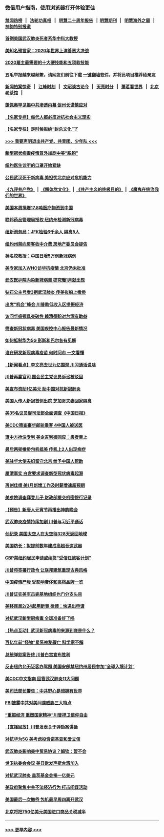 ### [微信用户指南，使用浏览器打开体验更佳](https://github.com/gfw-breaker/banned-news1/blob/master/indexes/wechat-guide.md?t=0)
#### [禁闻热榜](热点新闻.md?t=0)  &nbsp;&nbsp;|&nbsp;&nbsp; [法轮功真相](https://github.com/gfw-breaker/truth/blob/master/README.md?t=0) &nbsp;&nbsp;|&nbsp;&nbsp; [明慧二十周年报告](https://github.com/gfw-breaker/mh-reports/blob/master/README.md?t=0) &nbsp;&nbsp;|&nbsp;&nbsp;[明慧期刊](https://github.com/gfw-breaker/mh-qikan) &nbsp;&nbsp;|&nbsp;&nbsp; [明慧海外之窗](https://github.com/gfw-breaker/mh-news/blob/master/README.md?t=0) &nbsp;&nbsp;|&nbsp;&nbsp; [神韵特别报道](https://github.com/gfw-breaker/mh-news/blob/master/shenyun.md?t=0)
#### [首例美国武汉肺炎死者系华中科大教授](../pages/nsc412/n11855500.md?t=02100155) 
#### [美知名预言家：2020年世界上演善恶大决战](../pages/nsc412/n11855418.md?t=02100155) 
#### [2020雇主最需要的十大硬技能和五项软技能](../pages/nsc412/n11850953.md?t=02100155) 
#### 五毛举报越来越频繁，请网友们前往下载 [一键翻墙软件](https://github.com/gfw-breaker/ssr-accounts)，并将此项目推荐给亲友
#### [新闻拍案惊奇](https://github.com/gfw-breaker/banned-news1/blob/master/pages/link4.md) &nbsp;&nbsp;|&nbsp;&nbsp; [江峰时刻](https://github.com/gfw-breaker/banned-news1/blob/master/pages/link4.md) &nbsp;&nbsp;|&nbsp;&nbsp; [文昭谈古论今](https://github.com/gfw-breaker/banned-news1/blob/master/pages/link4.md) &nbsp;&nbsp;|&nbsp;&nbsp; [天亮时分](https://github.com/gfw-breaker/banned-news1/blob/master/pages/link4.md) &nbsp;&nbsp;|&nbsp;&nbsp; [萧茗看世界](https://github.com/gfw-breaker/banned-news1/blob/master/pages/link4.md) &nbsp;&nbsp;|&nbsp;&nbsp; [北京老茶馆](https://github.com/gfw-breaker/banned-news1/blob/master/pages/link4.md) &nbsp;&nbsp;|&nbsp;&nbsp; 
#### [蓬佩奥罕见揭中共渗透内幕 促州长谨慎应对](../pages/nsc412/n11854685.md?t=02100155) 
#### [【名家专栏】每代人都必须对抗社会主义现实](../pages/nsc412/n11831412.md?t=02100155) 
#### [【名家专栏】是时候拒绝“封杀文化”了](../pages/nsc412/n11814093.md?t=02100155) 
#### [>>> 我要声明退出共产党、共青团、少年队 <<<](https://github.com/begood0513/goodnews/blob/master/quit/letter.md) 
#### [新型冠状病毒疫情意外加剧中美“脱钩”](../pages/nsc412/n11854475.md?t=02100155) 
#### [纽约医生诊所的口罩开始紧缺](../pages/nsc412/n11853364.md?t=02100155) 
#### [公民武汉死于新病毒 美担忧北京应对危机能力](../pages/nsc412/n11854331.md?t=02100155) 
#### [《九评共产党》](https://github.com/begood0513/9ping.md/blob/master/README.md) &nbsp;|&nbsp; [《解体党文化》](../../../../jtdwh.md/blob/master/README.md)  &nbsp;|&nbsp; [《共产主义的终极目的》](../../../../gczydzjmd.md/blob/master/README.md) &nbsp;|&nbsp; [《魔鬼在统治我们的世界》](../../../../mgztzwmdsj.md/blob/master/README.md) 
#### [美国本周捐赠17.8吨医疗物资到中国](../pages/nsc412/n11854269.md?t=02100155) 
#### [联邦药品管理局授权  纽约州检测新冠病毒](../pages/nsc412/n11853371.md?t=02100155) 
#### [纽新港务局：JFK检验6千余人  隔离5人](../pages/nsc412/n11853366.md?t=02100155) 
#### [纽约州禁向房客收中介费  房地产委员会提告](../pages/nsc412/n11853360.md?t=02100155) 
#### [英名校教授：中国日增5万例新冠病例](../pages/nsc412/n11854174.md?t=02100155) 
#### [美专家加入WHO访华抗疫情 北京仍未批准](../pages/nsc412/n11854043.md?t=02100155) 
#### [武汉医护院内染新冠病毒 研究曝1月就出现](../pages/nsc412/n11852928.md?t=02100155) 
#### [钻石公主号增3例武汉肺炎 传美拟船上撤侨](../pages/nsc412/n11853240.md?t=02100155) 
#### [出席“机会”峰会 川普助低收入区提振经济](../pages/nsc412/n11853232.md?t=02100155) 
#### [访问华盛顿具突破性 赖清德盼对台湾有助益](../pages/nsc412/n11853129.md?t=02100155) 
#### [筛查新冠状病毒 美国疾控中心报告最新情况](../pages/nsc412/n11853070.md?t=02100155) 
#### [如何抵制华为5G 彭斯和巴尔各有见解](../pages/nsc412/n11852535.md?t=02100155) 
#### [谁在研发新冠病毒疫苗 何时问市 一文看懂](../pages/nsc412/n11852840.md?t=02100155) 
#### [【新闻看点】李文亮去世九亿围观 川习通话说啥](../pages/nsc412/n11852360.md?t=02100155) 
#### [川普再赢官司 国会民主党议员诉讼被驳回](../pages/nsc412/n11852287.md?t=02100155) 
#### [美宣布资助1亿美元 助中国对抗新冠肺炎](../pages/nsc412/n11852531.md?t=02100155) 
#### [美国人传人新冠首例出院 芝加哥夫妻回家隔离](../pages/nsc412/n11852452.md?t=02100155) 
#### [美35名议员促司法部全面调查《中国日报》](../pages/nsc412/n11852435.md?t=02100155) 
#### [美CDC筛查豪华邮轮乘客 4中国人被送医](../pages/nsc412/n11852085.md?t=02100155) 
#### [遭中方抢注专利 美企吉利德回应：患者至上](../pages/nsc412/n11852037.md?t=02100155) 
#### [最后两架撤侨包机抵美 传机上2人出现病症](../pages/nsc412/n11852173.md?t=02100155) 
#### [美驻华大使夫妇留守北京 给予中国人帮助](../pages/nsc412/n11852165.md?t=02100155) 
#### [厘清事实 白宫要求调查新型冠状病毒起源](../pages/nsc412/n11852106.md?t=02100155) 
#### [再创佳绩 美1月新增工作及时薪增速超预期](../pages/nsc412/n11852174.md?t=02100155) 
#### [美参院调查拜登儿子 财政部提交机密银行记录](../pages/nsc412/n11851808.md?t=02100155) 
#### [【预告】新唐人元宵节再播出神韵晚会](../pages/nsc412/n11843192.md?t=02100155) 
#### [武汉肺炎疫情持续加剧 川普与习近平通话](../pages/nsc412/n11851613.md?t=02100155) 
#### [创纪录 美国太空人在太空待328天返回地球](../pages/nsc412/n11851266.md?t=02100155) 
#### [美国防长：拟提前数年建成高超音速武器](../pages/nsc412/n11850959.md?t=02100155) 
#### [CBP禁纽约居民申请或续签“受信任旅客计划”](../pages/nsc412/n11850857.md?t=02100155) 
#### [川普将签署行政令 让联邦建筑重现古典风格](../pages/nsc412/n11850654.md?t=02100155) 
#### [中国疫情严峻 受影响奢侈和高档品牌一览](../pages/nsc412/n11850319.md?t=02100155) 
#### [川普证实美军击毙基地组织也门分支头目](../pages/nsc412/n11850383.md?t=02100155) 
#### [美移民局2/24起用新表 律师：快递出申请](../pages/nsc412/n11848220.md?t=02100155) 
#### [对抗武汉新型冠病毒 全球准备好了吗](../pages/nsc412/n11850142.md?t=02100155) 
#### [【热点互动】武汉新冠病毒的来源到底是什么？](../pages/nsc412/n11849749.md?t=02100155) 
#### [百亿年前“怪物”星系神秘骤亡 科学家不解](../pages/nsc412/n11849863.md?t=02100155) 
#### [总统弹劾案告终 川普白宫宣布胜利](../pages/nsc412/n11849985.md?t=02100155) 
#### [反击纽约允无证客办驾照  美国安部禁纽约州居民参加“全球入境计划”](../pages/nsc412/n11849828.md?t=02100155) 
#### [美CDC中文指南 回答武汉肺炎11大问题](../pages/nsc412/n11849703.md?t=02100155) 
#### [美司法部长警告：中共野心是想拥有世界](../pages/nsc412/n11849769.md?t=02100155) 
#### [FBI披露中共对美间谍威胁三大特点](../pages/nsc412/n11849700.md?t=02100155) 
#### [“重振经济 重塑国家精神”川普捍卫信仰自由](../pages/nsc412/n11849641.md?t=02100155) 
#### [【直播回放】川普发表关于弹劾案讲话](../pages/nsc412/n11849472.md?t=02100155) 
#### [对抗华为5G 美考虑投资诺基亚和爱立信](../pages/nsc412/n11849510.md?t=02100155) 
#### [武汉肺炎影响美中贸易协议？姆钦：暂不会](../pages/nsc412/n11849497.md?t=02100155) 
#### [世卫执委会会议 美日欧发声挺台湾加入](../pages/nsc412/n11849433.md?t=02100155) 
#### [对抗武汉肺炎 盖茨基金会捐一亿美元](../pages/nsc412/n11848953.md?t=02100155) 
#### [美政府聚焦中共不法经济行为 打击间谍活动](../pages/nsc412/n11849322.md?t=02100155) 
#### [美国最后一次撤侨 包机最早周四离开武汉](../pages/nsc412/n11849395.md?t=02100155) 
#### [北京将把750亿美元美国进口商品关税减半](../pages/nsc412/n11848896.md?t=02100155) 

----
#### [ >>> 更早内容 <<< ](../indexes/nsc412-earlier.md)
